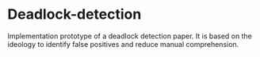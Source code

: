 # Deadlock-detection
Implementation prototype of a deadlock detection paper. It is based on the ideology to identify false positives and reduce manual comprehension.
